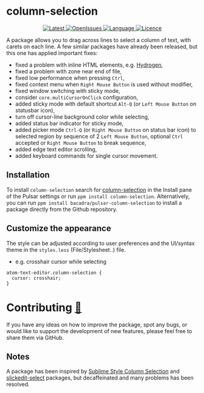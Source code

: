 # column-selection

<p align="center">
  <a href="https://github.com/bacadra/pulsar-column-selection/tags">
  <img src="https://img.shields.io/github/v/tag/bacadra/pulsar-column-selection?style=for-the-badge&label=Latest&color=blue" alt="Latest">
  </a>
  <a href="https://github.com/bacadra/pulsar-column-selection/issues">
  <img src="https://img.shields.io/github/issues-raw/bacadra/pulsar-column-selection?style=for-the-badge&color=blue" alt="OpenIssues">
  </a>
  <a href="https://github.com/bacadra/pulsar-column-selection/blob/master/package.json">
  <img src="https://img.shields.io/github/languages/top/bacadra/pulsar-column-selection?style=for-the-badge&color=blue" alt="Language">
  </a>
  <a href="https://github.com/bacadra/pulsar-column-selection/blob/master/LICENSE">
  <img src="https://img.shields.io/github/license/bacadra/pulsar-column-selection?style=for-the-badge&color=blue" alt="Licence">
  </a>
</p>

A package allows you to drag across lines to select a column of text, with carets on each line. A few similar packages have already been released, but this one has applied important fixes:

* fixed a problem with inline HTML elements, e.g. [Hydrogen](https://github.com/nteract/hydrogen),
* fixed a problem with zone near end of file,
* fixed low performance when pressing `Ctrl`,
* fixed context menu when `Right Mouse Button` is used without modifier,
* fixed window switching with sticky mode,
* consider `core.multiCursorOnClick` configuration,
* added sticky mode with default shortcut `Alt-Q` (or `Left Mouse Button` on statusbar icon),
* turn off cursor-line background color while selecting,
* added status bar indicator for sticky mode,
* added picker mode `Ctrl-Q` (or `Right Mouse Button` on status bar icon) to selected region by sequence of 2 `Left Mouse Button`, optional `Ctrl` accepted or `Right Mouse Button` to break sequence,
* added edge text editor scrolling,
* added keyboard commands for single cursor movement.

## Installation

To install `column-selection` search for [column-selection](https://web.pulsar-edit.dev/packages/column-selection) in the Install pane of the Pulsar settings or run `ppm install column-selection`. Alternatively, you can run `ppm install bacadra/pulsar-column-selection` to install a package directly from the Github repository.

## Customize the appearance

The style can be adjusted according to user preferences and the UI/syntax theme in the `styles.less` (File/Stylesheet..) file.

* e.g. crosshair cursor while selecting

```less
atom-text-editor.column-selection {
  cursor: crosshair;
}
```

# Contributing [🍺](https://www.buymeacoffee.com/asiloisad)

If you have any ideas on how to improve the package, spot any bugs, or would like to support the development of new features, please feel free to share them via GitHub.

## Notes

A package has been inspired by [Sublime Style Column Selection](https://github.com/bigfive/atom-sublime-select) and [slickedit-select](https://github.com/virtualthoughts/slickedit-select) packages, but decaffeinated and many problems has been resolved.
